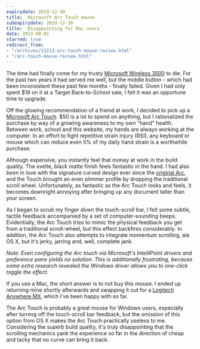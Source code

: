 ```yaml
---
expirydate: 2019-12-30
title:  Microsoft Arc Touch mouse
subexpirydate: 2019-12-30
title:  Disappointing for Mac users 
date: 2013-08-01
starred: true
redirect_from:
- "/archives/13213-arc-touch-mouse-review.html"
- "/arc-touch-mouse-review.html"
---
```



The time had finally come for my trusty [Microsoft Wireless 3500](http://www.microsoft.com/hardware/en-us/p/wireless-mobile-mouse-3500) to die. For the past two years it had served me well, but the middle button - which had been inconsistent these past few months - finally failed. Given I had only spent $19 on it at a Target Back-to-School sale, I felt it was an opportune time to upgrade.

Off the glowing recommendation of a friend at work, I decided to pick up a [Microsoft Arc Touch](http://www.microsoft.com/hardware/en-us/p/arc-touch-mouse). $50 is a lot to spend on anything, but I rationalized the purchase by way of a growing awareness to my own "hand" health. Between work, school and this website, my hands are always working at the computer. In an effort to fight repetitive strain injury (RSI), any keyboard or mouse which can reduce even 5% of my daily hand strain is a worthwhile purchase.

Although expensive, you instantly feel that money at work in the build quality. The svelte, black matte finish feels fantastic in the hand. I had also been in love with the signature curved design ever since the [original Arc](http://www.microsoft.com/hardware/en-us/p/arc-mouse), and the Touch brought an even slimmer profile by dropping the traditional scroll wheel. Unfortunately, as fantastic as the Arc Touch looks and feels, it becomes downright annoying after bringing up any document taller than your screen.

As I began to scrub my finger down the touch-scroll bar, I felt some subtle, tactile feedback accompanied by a set of computer-sounding beeps. Evidentially, the Arc Touch tries to mimic the physical feedback you get from a traditional scroll-wheel, but this effect backfires considerably. In addition, the Arc Touch also attempts to integrate momentum scrolling, ala OS X, but it's jerky, jarring and, well, complete jank.

_Note: Even configuring the Arc touch via Microsoft's IntelliPoint drivers and preference pane yields no solution. This is additionally frustrating, because some extra research revealed the Windows driver allows you to one-click toggle the effect._

If you use a Mac, the short answer is to not buy this mouse. I ended up returning mine shortly afterwards and swapping it out for a [Logitech Anywhere MX](http://amzn.com/B0082D5660), which I've been happy with so far.

The Arc Touch is probably a great mouse for Windows users, especially after turning off the touch-scroll bar feedback, but the omission of this option from OS X makes the Arc Touch practically useless to me. Considering the superb build quality, it's truly disappointing that the scrolling mechanics yank the experience so far in the direction of cheap and tacky that no curve can bring it back.
